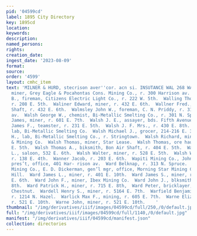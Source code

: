 ```yaml
---
pid: '04599cd'
label: 1895 City Directory
key: 1895cd
location: 
keywords: 
description: 
named_persons: 
rights: 
creation_date: 
ingest_date: '2023-08-09'
format: 
source: 
order: '4599'
layout: cmhc_item
text: 'MILNER & HURD, stecrison aver''cor. acn si. INSUTANCE WAL 268 WAR  Waller Thomas,
  miner, Grey Eagle & Pocahontas Cons. Mining Co., r. 300 Harrison av.  Walley Merritt
  B., fireman, Citizens Electric Light Co., r. 222 W. 5th.  Walling Thomas B., miner,
  r. 208 E. 5th.  Waliner Edward, miner, r. 432 E. 6th.  Wallner Fred., miner, Capitol
  Shaft, r. 432 E. 6th.  Walmsley John W., foreman, C. N. Priddy, r. 319 Harrison
  av.  Walsh George W., chemist, Bi-Metallic Smelting Co., r. 301 N. Spruce.  Walsh
  James, miner, r. 601 E. 7th.  Walsh J. E., assayer, bds. Fifth Avenue Hotel.  Walsh
  James F., teamster, r. 231 E. 5th.  Walsh J. F. Mrs., r. 430 E. 8th.  Waish Michael,
  lab, Bi-Metallic Smelting Co.  Walsh Michael J., grocer, 214-216 E. 3d.  Walsh Patrick
  H., lab, Bi-Metallic Smelting Co., r. Stringtown.  Walsh Richard, miner, Union Leasing
  & Mining Co.  Walsh Thomas, miner, Star Lease.  Walsh Thomas, ore hauler, r. 231
  E. 5th.  Walsh Thomas A., biksmith, Bon Air Shaft, r. 404 E. 5th.  Walsh Thomas
  L., saloon, 532 E. 6th.  Walsh Walter, miner, r. 528 E. 5th.  Walsh William, pumpman,
  r. 138 E. 4th.  Wanner Jacob, r. 203 E. 6th.  Wapiti Mining Co., John F. Campion,
  pres’t, office, 401 Har- rison av.  Ward Belknap, r. 313 N. Spruce.  Ward Consolidated
  Mining Co., E. D. Dickerman, gen’l mgr, office, Morning Star Mining Co., Carbonate
  Hill.  Ward James L., miner, r. 401 E. 10th.  Ward James S., miner, r. rear 900
  E. 6th.  Ward John F., miner, Ibex Mining Co.  Ward John J., blksmith, r. 715 E.
  8th.  Ward Patrick H., miner, r. 715 E. 8th,  Ward Peter, bricklayer, bds. 418 W.
  Chestnut.  Wardell Henry S., miner, r. 5164 E. 7th.  Warfield Benjamin F., miner,
  r. 1214 N. Hazel.  Warlick Max F., mining, r. 605 E. 7th.  Warne Elizabeth Mra.,
  r. 521 E. 10th.  Warne John, miner, r. 521 E. 10th.    '
thumbnail: "/img/derivatives/iiif/images/04599cd/full/250,/0/default.jpg"
full: "/img/derivatives/iiif/images/04599cd/full/1140,/0/default.jpg"
manifest: "/img/derivatives/iiif/04599cd/manifest.json"
collection: directories
---
```

